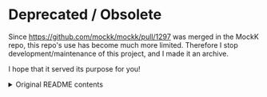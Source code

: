 # Deprecated / Obsolete

Since https://github.com/mockk/mockk/pull/1297 was merged in the MockK repo, this repo's use has become much more limited.
Therefore I stop development/maintenance of this project, and I made it an archive.

I hope that it served its purpose for you!

<details>
<summary>Original README contents</summary>
  
  [![CI](https://github.com/erikhuizinga/mockk-patterns/workflows/CI/badge.svg)](https://github.com/erikhuizinga/mockk-patterns/actions?query=workflow%3ACI)
  
  # MockK Patterns
  
  Patterns for [MockK](https://mockk.io) ([GitHub](https://github.com/mockk/mockk)).
  
  ## Modules
  
  | name | latest version |
  | -- | -- |
  | [`mockk-junit4`](junit4) | [![Download from Maven Central](https://img.shields.io/badge/dynamic/xml?color=brightgreen&label=Maven%20Central&prefix=com.github.erikhuizinga:mockk-junit4:&query=.%2F%2Flatest&url=https%3A%2F%2Frepo1.maven.org%2Fmaven2%2Fcom%2Fgithub%2Ferikhuizinga%2Fmockk-junit4%2Fmaven-metadata.xml)](https://search.maven.org/artifact/com.github.erikhuizinga/mockk-junit4) |
  | [`mockk-junit5`](junit5) | [![Download from Maven Central](https://img.shields.io/badge/dynamic/xml?color=darkgreen&label=Maven%20Central&prefix=com.github.erikhuizinga:mockk-junit5:&query=.%2F%2Flatest&url=https%3A%2F%2Frepo1.maven.org%2Fmaven2%2Fcom%2Fgithub%2Ferikhuizinga%2Fmockk-junit5%2Fmaven-metadata.xml)](https://search.maven.org/artifact/com.github.erikhuizinga/mockk-junit5) |
  
  For installation and usage: see the readme in the module dir.
  For changes and release notes: see the changelog in the module dir.
</details>
